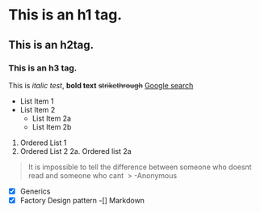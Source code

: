
# This is an h1 tag.
## This is an h2tag.
### This is an h3 tag.
This is *italic test*, **bold text**
~~strikethrough~~
[Google search](https://google.com)
* List Item 1
* List Item 2
  * List Item 2a
  * List Item 2b
1. Ordered List 1
2. Ordered List 2
  2a.     Ordered list 2a
  
  > It is impossible to tell the difference 
  > between someone who doesnt read and 
  > someone who cant
  > -Anonymous 
  
  -[x] Generics
  -[x] Factory Design pattern
  -[] Markdown
